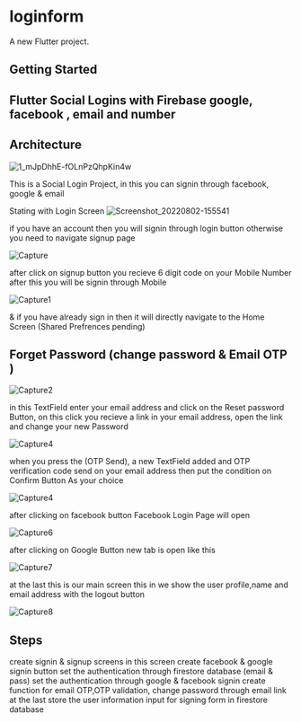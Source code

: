 # loginform

A new Flutter project.

## Getting Started

## Flutter Social Logins with Firebase google, facebook , email and number

## Architecture
![1_mJpDhhE-fOLnPzQhpKin4w](https://user-images.githubusercontent.com/93259715/182357251-af1b7529-8fae-4265-828b-67f99d825166.png)

This is a Social Login Project, in this you can signin through facebook, google & email

Stating with Login Screen
![Screenshot_20220802-155541](https://user-images.githubusercontent.com/93259715/183064417-91017ea0-f03f-44d3-9ac0-05355bfdfbba.png)

if you have an account then you will signin through login button otherwise you need to navigate signup page

![Capture](https://user-images.githubusercontent.com/93259715/183064495-0bd7c308-130f-4e7e-9831-90f3511a7d25.PNG)

after click on signup button you recieve 6 digit code on your Mobile Number after this you will be signin through Mobile

![Capture1](https://user-images.githubusercontent.com/93259715/183064601-f1a9e4c0-0cef-4a0e-8791-6f37a192468e.PNG)

& if you have already sign in then it will directly navigate to the Home Screen (Shared Prefrences pending)

## Forget Password (change password & Email OTP )

![Capture2](https://user-images.githubusercontent.com/93259715/183064710-c171998f-28f7-4238-a4f2-0688670865ab.PNG)

in this TextField enter your email address and click on the Reset password Button, on this click you recieve a link in your email address,
open the link and change your new Password

![Capture4](https://user-images.githubusercontent.com/93259715/183065134-c9032ec0-a955-4fcd-a817-8f6750a2a669.PNG)

when you press the (OTP Send), a new TextField added and OTP verification code send on your email address then put the condition on Confirm Button As your choice

![Capture4](https://user-images.githubusercontent.com/93259715/183064787-32d55fe3-7d56-4164-a203-f530171ff6a8.PNG)


after clicking on facebook button Facebook Login Page will open

![Capture6](https://user-images.githubusercontent.com/93259715/183064829-a18c369a-d2e1-4ddd-bb66-8480c58a8115.PNG)

after clicking on Google Button new tab is open like this

![Capture7](https://user-images.githubusercontent.com/93259715/183064912-a0a5e512-cc8e-4b27-b4ed-0eb8835c215d.PNG)


at the last this is our main screen this in we show the user profile,name and email address with the logout button


![Capture8](https://user-images.githubusercontent.com/93259715/183064949-ac83c3b5-b2db-47f2-ad3f-8ed21da19189.PNG)





## Steps
create signin & signup screens
in this screen create facebook & google signin button
set the authentication through firestore database (email & pass)
set the authentication through google & facebook signin
create function for email OTP,OTP validation, change password through email link
at the last store the user information input for signing form in firestore database
